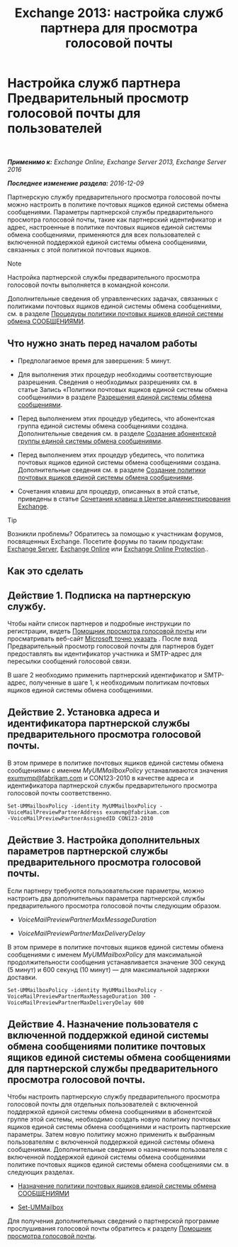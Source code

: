 ﻿---
title: 'Exchange 2013: настройка служб партнера для просмотра голосовой почты'
TOCTitle: Настройка служб партнера Предварительный просмотр голосовой почты для пользователей
ms:assetid: 7bb914ca-5502-4e64-bae5-555034138d8a
ms:mtpsurl: https://technet.microsoft.com/ru-ru/library/Ff630920(v=EXCHG.150)
ms:contentKeyID: 51408050
ms.date: 05/22/2018
mtps_version: v=EXCHG.150
ms.translationtype: MT
---

# Настройка служб партнера Предварительный просмотр голосовой почты для пользователей

 

_**Применимо к:** Exchange Online, Exchange Server 2013, Exchange Server 2016_

_**Последнее изменение раздела:** 2016-12-09_

Партнерскую службу предварительного просмотра голосовой почты можно настроить в политике почтовых ящиков единой системы обмена сообщениями. Параметры партнерской службы предварительного просмотра голосовой почты, такие как партнерский идентификатор и адрес, настроенные в политике почтовых ящиков единой системы обмена сообщениями, применяются для всех пользователей с включенной поддержкой единой системы обмена сообщениями, связанных с этой политикой почтовых ящиков.

> [!NOTE]  
> Настройка партнерской службы предварительного просмотра голосовой почты выполняется в командной консоли.


Дополнительные сведения об управленческих задачах, связанных с политиками почтовых ящиков единой системы обмена сообщениями, см. в разделе [Процедуры политики почтовых ящиков единой системы обмена СООБЩЕНИЯМИ](um-mailbox-policy-procedures-exchange-2013-help.md).

## Что нужно знать перед началом работы

  - Предполагаемое время для завершения: 5 минут.

  - Для выполнения этих процедур необходимы соответствующие разрешения. Сведения о необходимых разрешениях см. в статье Запись «Политики почтовых ящиков единой системы обмена сообщениями» в разделе [Разрешения единой системы обмена сообщениями](unified-messaging-permissions-exchange-2013-help.md).

  - Перед выполнением этих процедур убедитесь, что абонентская группа единой системы обмена сообщениями создана. Дополнительные сведения см. в разделе [Создание абонентской группы единой системы обмена сообщениями](create-a-um-dial-plan-exchange-2013-help.md).

  - Перед выполнением этих процедур убедитесь, что политика почтовых ящиков единой системы обмена сообщениями создана. Дополнительные сведения см. в разделе [Создание политики почтовых ящиков единой системы обмена сообщениями](create-a-um-mailbox-policy-exchange-2013-help.md).

  - Сочетания клавиш для процедур, описанных в этой статье, приведены в статье [Сочетания клавиш в Центре администрирования Exchange](keyboard-shortcuts-in-the-exchange-admin-center-exchange-online-protection-help.md).

> [!TIP]  
> Возникли проблемы? Обратитесь за помощью к участникам форумов, посвященных Exchange. Посетите форумы по таким продуктам: <a href="https://go.microsoft.com/fwlink/p/?linkid=60612">Exchange Server</a>, <a href="https://go.microsoft.com/fwlink/p/?linkid=267542">Exchange Online</a> или <a href="https://go.microsoft.com/fwlink/p/?linkid=285351">Exchange Online Protection</a>..


## Как это сделать

## Действие 1. Подписка на партнерскую службу.

Чтобы найти список партнеров и подробные инструкции по регистрации, видеть [Помощник просмотра голосовой почты](voice-mail-preview-advisor-exchange-2013-help.md) или просматривать веб-сайт [Microsoft точно указать](https://go.microsoft.com/fwlink/p/?linkid=281966) . После вход Предварительный просмотр голосовой почты для партнеров будет предоставлять вы идентификатор участника и SMTP-адрес для пересылки сообщений голосовой связи.

В шаге 2 необходимо применить партнерский идентификатор и SMTP-адрес, полученные в шаге 1, к необходимым политикам почтовых ящиков единой системы обмена сообщениями.

## Действие 2. Установка адреса и идентификатора партнерской службы предварительного просмотра голосовой почты.

В этом примере в политике почтовых ящиков единой системы обмена сообщениями с именем *MyUMMailboxPolicy* устанавливаются значения exumvmp@fabrikam.com и CON123-2010 в качестве адреса и идентификатора партнерской службы предварительного просмотра голосовой почты соответственно.

    Set-UMMailboxPolicy -identity MyUMMailboxPolicy -VoiceMailPreviewPartnerAddress exumvmp@fabrikam.com
    -VoiceMailPreviewPartnerAssignedID CON123-2010

## Действие 3. Настройка дополнительных параметров партнерской службы предварительного просмотра голосовой почты.

Если партнеру требуются пользовательские параметры, можно настроить два дополнительных параметра партнерской службы предварительного просмотра голосовой почты следующим образом.

  - *VoiceMailPreviewPartnerMaxMessageDuration*

  - *VoiceMailPreviewPartnerMaxDeliveryDelay*

В этом примере в политике почтовых ящиков единой системы обмена сообщениями с именем *MyUMMailboxPolicy* для максимальной продолжительности сообщения устанавливается значение 300 секунд (5 минут) и 600 секунд (10 минут) — для максимальной задержки доставки.

    Set-UMMailboxPolicy -identity MyUMMailboxPolicy -VoiceMailPreviewPartnerMaxMessageDuration 300 -VoiceMailPreviewPartnerMaxDeliveryDelay 600

## Действие 4. Назначение пользователя с включенной поддержкой единой системы обмена сообщениями политике почтовых ящиков единой системы обмена сообщениями для партнерской службы предварительного просмотра голосовой почты.

Чтобы настроить партнерскую службу предварительного просмотра голосовой почты для отдельных пользователей с включенной поддержкой единой системы обмена сообщениями в абонентской группе этой системы, необходимо создать новую политику почтовых ящиков единой системы обмена сообщениями и настроить партнерские параметры. Затем новую политику можно применить к выбранным пользователям с включенной поддержкой единой системы обмена сообщениями. Дополнительные сведения о назначении пользователя с включенной поддержкой единой системы обмена сообщениями политике почтовых ящиков единой системы обмена сообщениями см. в следующих разделах.

  - [Назначение политики почтовых ящиков единой системы обмена СООБЩЕНИЯМИ](assign-a-um-mailbox-policy-exchange-2013-help.md)

  - [Set-UMMailbox](https://technet.microsoft.com/ru-ru/library/bb124893\(v=exchg.150\))

Для получения дополнительных сведений о партнерской программе прослушивания голосовой почты обратитесь к разделу [Помощник просмотра голосовой почты](voice-mail-preview-advisor-exchange-2013-help.md).

